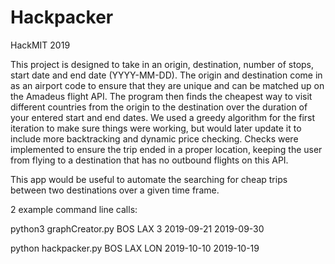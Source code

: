 # Hackpacker
HackMIT 2019


This project is designed to take in an origin, destination, number of stops, start date and end date (YYYY-MM-DD). The origin and destination come in as an airport code to ensure that they are unique and can be matched up on the Amadeus flight API. The program then finds the cheapest way to visit different countries from the origin to the destination over the duration of your entered start and end dates. We used a greedy algorithm for the first iteration to make sure things were working, but would later update it to include more backtracking and dynamic price checking. Checks were implemented to ensure the trip ended in a proper location, keeping the user from flying to a destination that has no outbound flights on this API.

This app would be useful to automate the searching for cheap trips between two destinations over a given time frame.



2 example command line calls:

python3 graphCreator.py BOS LAX 3 2019-09-21 2019-09-30

python hackpacker.py BOS LAX LON 2019-10-10 2019-10-19
